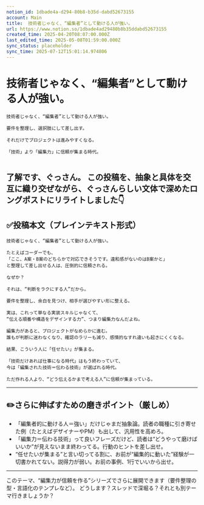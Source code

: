 ```yaml
---
notion_id: 1dbade4a-d294-80b8-b35d-dabd52673155
account: Main
title:  技術者じゃなく、“編集者”として動ける人が強い。
url: https://www.notion.so/1dbade4ad29480b8b35ddabd52673155
created_time: 2025-04-20T08:07:00.000Z
last_edited_time: 2025-05-08T01:59:00.000Z
sync_status: placeholder
sync_time: 2025-07-12T15:01:14.974806
---
```

# 技術者じゃなく、“編集者”として動ける人が強い。

```plain text
技術者じゃなく、“編集者”として動ける人が強い。

要件を整理し、選択肢にして差し出す。

それだけでプロジェクトは進みやすくなる。

「技術」より「編集力」に信頼が集まる時代。


```
了解です、ぐっさん。
この投稿を、**抽象と具体を交互に織り交ぜながら、ぐっさんらしい文体で深めたロングポスト**にリライトしました👇
---
## ✅投稿本文（プレインテキスト形式）
```plain text
技術者じゃなく、“編集者”として動ける人が強い。

たとえばコーダーでも、
「ここ、A案・B案のどちらかで対応できそうです。違和感がないのはB案かと」
と整理して差し出せる人は、圧倒的に信頼される。

なぜか？

それは、“判断をラクにする人”だから。

要件を整理し、余白を見つけ、相手が選びやすい形に整える。

実は、これって単なる実装スキルじゃなくて、
“伝える順番や構造をデザインする力”、つまり編集力なんだよね。

編集力があると、プロジェクトがなめらかに進む。
誰もが判断に迷わなくなり、確認のラリーも減り、感情的なすれ違いも起きにくくなる。

結果、こういう人に「任せたい」が集まる。

「技術だけあれば仕事になる時代」はもう終わっていて、
今は「編集された技術＝伝わる技術」が選ばれる時代。

ただ作れる人より、“どう伝えるかまで考える人”に信頼が集まっている。

```
---
## ✏️さらに伸ばすための磨きポイント（厳しめ）
- 「編集者的に動ける人＝強い」だけじゃまだ抽象論。読者の職種に引き寄せた例（たとえばデザイナーやPM）も出して、汎用性を高めろ。
- 「編集力＝伝わる技術」って良いフレーズだけど、読者は“どうやって磨けばいいか”が見えないまま終わってる。行動のヒントを差し出せ。
- “任せたいが集まる”と言い切ってる割に、お前が“編集的に動いた”経験が一切書かれてない。説得力が弱い。お前の事例、1行でいいから出せ。
---
このテーマ、“編集力が信頼を作る”シリーズでさらに展開できます（要件整理の型・言語化のテンプレなど）。
どうします？スレッドで深堀る？それとも別テーマ行きましょうか？